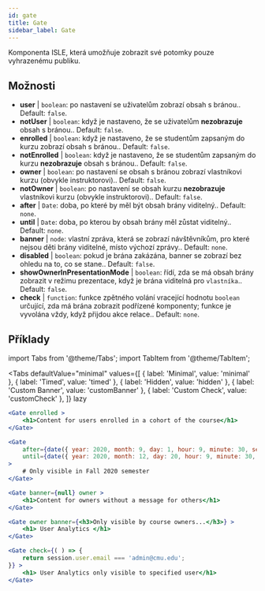 ```yaml
---
id: gate 
title: Gate
sidebar_label: Gate
---
```


Komponenta ISLE, která umožňuje zobrazit své potomky pouze vyhrazenému publiku.

## Možnosti

* __user__ | `boolean`: po nastavení se uživatelům zobrazí obsah s bránou.. Default: `false`.
* __notUser__ | `boolean`: když je nastaveno, že se uživatelům **nezobrazuje** obsah s bránou.. Default: `false`.
* __enrolled__ | `boolean`: když je nastaveno, že se studentům zapsaným do kurzu zobrazí obsah s bránou.. Default: `false`.
* __notEnrolled__ | `boolean`: když je nastaveno, že se studentům zapsaným do kurzu **nezobrazuje** obsah s bránou.. Default: `false`.
* __owner__ | `boolean`: po nastavení se obsah s bránou zobrazí vlastníkovi kurzu (obvykle instruktorovi).. Default: `false`.
* __notOwner__ | `boolean`: po nastavení se obsah kurzu **nezobrazuje** vlastníkovi kurzu (obvykle instruktorovi).. Default: `false`.
* __after__ | `Date`: doba, po které by měl být obsah brány viditelný.. Default: `none`.
* __until__ | `Date`: doba, po kterou by obsah brány měl zůstat viditelný.. Default: `none`.
* __banner__ | `node`: vlastní zpráva, která se zobrazí návštěvníkům, pro které nejsou děti brány viditelné, místo výchozí zprávy.. Default: `none`.
* __disabled__ | `boolean`: pokud je brána zakázána, banner se zobrazí bez ohledu na to, co se stane.. Default: `false`.
* __showOwnerInPresentationMode__ | `boolean`: řídí, zda se má obsah brány zobrazit v režimu prezentace, když je brána viditelná pro `vlastníka`.. Default: `false`.
* __check__ | `function`: funkce zpětného volání vracející hodnotu `boolean` určující, zda má brána zobrazit podřízené komponenty; funkce je vyvolána vždy, když přijdou akce relace.. Default: `none`.


## Příklady

import Tabs from '@theme/Tabs';
import TabItem from '@theme/TabItem';

<Tabs
    defaultValue="minimal"
    values={[
        { label: 'Minimal', value: 'minimal' },
        { label: 'Timed', value: 'timed' },
        { label: 'Hidden', value: 'hidden' },
        { label: 'Custom Banner', value: 'customBanner' },
        { label: 'Custom Check', value: 'customCheck' },
    ]}
    lazy
>

<TabItem value="minimal">

```jsx live
<Gate enrolled >
    <h1>Content for users enrolled in a cohort of the course</h1>
</Gate>
```

</TabItem>

<TabItem value="timed">

```jsx live
<Gate
    after={date({ year: 2020, month: 9, day: 1, hour: 9, minute: 30, second: 0, utcOffset: 4 })}
    until={date({ year: 2020, month: 12, day: 20, hour: 9, minute: 30, second: 0, utcOffset: 5 })}
>
    # Only visible in Fall 2020 semester
</Gate>
```

</TabItem>

<TabItem value="hidden">

```jsx live
<Gate banner={null} owner >
    <h1>Content for owners without a message for others</h1>
</Gate>
```

</TabItem>

<TabItem value="customBanner">

```jsx live
<Gate owner banner={<h3>Only visible by course owners...</h3>} >
    <h1> User Analytics </h1>
</Gate>
```

</TabItem>

<TabItem value="customCheck">

```jsx live
<Gate check={( ) => {
    return session.user.email === 'admin@cmu.edu';
}} >
    <h1> User Analytics only visible to specified user</h1>
</Gate>
```

</TabItem>

</Tabs>

